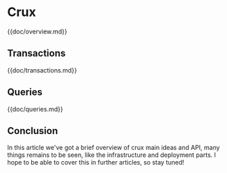 # Crux 

{{doc/overview.md}}

## Transactions

{{doc/transactions.md}}

## Queries 

{{doc/queries.md}}

## Conclusion 

In this article we've got a brief overview of crux main ideas and API, many things remains to be seen, 
like the infrastructure and deployment parts. I hope to be able to cover this in further articles, so stay tuned! 